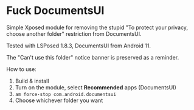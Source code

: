 # Fuck DocumentsUI
Simple Xposed module for removing the stupid "To protect your privacy, choose another folder" restriction from DocumentsUI.

Tested with LSPosed 1.8.3, DocumentsUI from Android 11.

The "Can't use this folder" notice banner is preserved as a reminder.

How to use:

1. Build & install
2. Turn on the module, select **Recommended** apps (DocumentsUI)
3. `am force-stop com.android.documentsui`
4. Choose whichever folder you want
